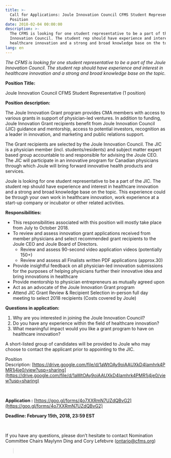 ```yaml
---
title: >-
  Call for Applications: Joule Innovation Council CFMS Student Representative
  Position
date: 2018-02-04 00:00:00
description: >-
  The CFMS is looking for one student representative to be a part of the Joule
  Innovation Council. The student rep should have experience and interest in
  healthcare innovation and a strong and broad knowledge base on the topic.
lang: en
---
```



*The CFMS is looking for one student representative to be a part of the Joule Innovation Council. The student rep should have experience and interest in healthcare innovation and a strong and broad knowledge base on the topic.*

**Position Title:**

Joule Innovation Council CFMS Student Representative (1 position)

**Position description:**

The Joule Innovation Grant program provides CMA members with access to various grants in support of physician-led ventures. In addition to funding, Joule Innovation Grant recipients benefit from Joule Innovation Council (JIC) guidance and mentorship, access to potential investors, recognition as a leader in innovation, and marketing and public relations support.

The Grant recipients are selected by the Joule Innovation Council. The JIC is a physician member (incl. students/residents) and subject matter expert based group accountable to and responsible for advising the Joule CEO. The JIC will participate in an innovative program for Canadian physicians through which Joule will bring forward innovative health products and services.

Joule is looking for one student representative to be a part of the JIC. The student rep should have experience and interest in healthcare innovation and a strong and broad knowledge base on the topic. This experience could be through your own work in healthcare innovation, work experience at a start-up company or incubator or other related activities.

**Responsibilities:**

* This responsibilities associated with this position will mostly take place from July to October 2018.
* To review and assess innovation grant applications received from member physicians and select recommended grant recipients to the Joule CEO and Joule Board of Directors.
  * Review and assess 90-second video application videos (potentially 150+)
  * Review and assess all Finalists written PDF applications (approx.30)
* Provide insightful feedback on all physician-led innovation submissions for the purposes of helping physicians further their innovative idea and bring innovations in healthcare
* Provide mentorship to physician entrepreneurs as mutually agreed upon
* Act as an advocate of the Joule Innovation Grant program
* Attend JIC Grant Review & Recipient Selection in-person full day meeting to select 2018 recipients (Costs covered by Joule)

**Questions in application:**

1. Why are you interested in joining the Joule Innovation Council?
2. Do you have any experience within the field of healthcare innovation?
3. What meaningful impact would you like a grant program to have on healthcare innovation?

A short-listed group of candidates will be provided to Joule who may choose to contact the applicant prior to appointing to the JIC.

Position Description:&nbsp;[https://drive.google.com/file/d/1aWtOAy9oiAAUXkD4Iamhrk4PMR1j4je0/view?usp=sharing](https://drive.google.com/file/d/1aWtOAy9oiAAUXkD4Iamhrk4PMR1j4je0/view?usp=sharing)

&nbsp;

**Application :**&nbsp;[https://goo.gl/forms/4o7XXRmN7UZdQBvG2](https://goo.gl/forms/4o7XXRmN7UZdQBvG2)

**Deadline: February 15th, 2018, 23:59 EST**

&nbsp;

If you have any questions, please don’t hesitate to contact Nomination Committee Chairs Maylynn Ding and Cory Lefebvre ([ontario@cfms.org](javascript:void(location.href='mailto:'+String.fromCharCode(111,110,116,97,114,105,111,64,99,102,109,115,46,111,114,103))))

> &nbsp;